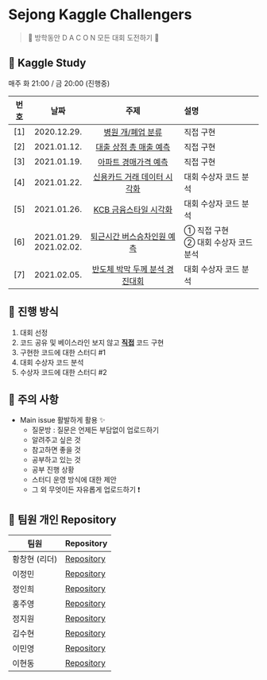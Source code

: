 # Sejong Kaggle Challengers

> 👑 방학동안 D A C O N 모든 대회 도전하기 👑

## 📌 Kaggle Study 

매주 화 21:00 / 금 20:00 (진행중)

| 번호 | 날짜 | 주제 | 설명 |
|:---:|:---:|:---:|:---|
| [1] |2020.12.29.| [병원 개/폐업 분류](https://dacon.io/competitions/official/9565/overview/)|직접 구현 |
| [2] |2021.01.12.| [대출 상점 총 매출 예측](https://dacon.io/competitions/official/136/overview/) | 직접 구현 |
| [3] |2021.01.19.| [아파트 경매가격 예측](https://dacon.io/competitions/official/17801/overview/) | 직접 구현 |
| [4] |2021.01.22.| [신용카드 거래 데이터 시각화](https://dacon.io/competitions/official/42473/overview/) | 대회 수상자 코드 분석 |
| [5] |2021.01.26.| [KCB 금융스타일 시각화](https://dacon.io/competitions/official/82407/overview/) | 대회 수상자 코드 분석 |
| [6] |2021.01.29. <br> 2021.02.02.| [퇴근시간 버스승차인원 예측](https://dacon.io/competitions/official/229255/overview/)  | ① 직접 구현 <br> ② 대회 수상자 코드 분석 |
| [7] |2021.02.05.| [반도체 박막 두께 분석 경진대회](https://dacon.io/competitions/official/235554/overview/) | 대회 수상자 코드 분석 |


## 📌 진행 방식 

1. 대회 선정
2. 코드 공유 및 베이스라인 보지 않고 <u>**직접**</u> 코드 구현
3. 구현한 코드에 대한 스터디 #1
4. 대회 수상자 코드 분석
5. 수상자 코드에 대한 스터디 #2


## 📌 주의 사항

* Main issue 활발하게 활용 ✨
  * 질문방 : 질문은 언제든 부담없이 업로드하기
  * 알려주고 싶은 것 
  * 참고하면 좋을 것 
  * 공부하고 있는 것
  * 공부 진행 상황
  * 스터디 운영 방식에 대한 제안
  * 그 외 무엇이든 자유롭게 업로드하기 ❗


## 📌 팀원 개인 Repository

| 팀원 | Repository |
| -------- | -------- |
| 황창현 (리더) |[Repository](https://github.com/Sejong-Kaggle-Challengers/98hyun)|
| 이정민 |[Repository](https://github.com/Sejong-Kaggle-Challengers/jeongmin)|
| 정인희 |[Repository](https://github.com/Sejong-Kaggle-Challengers/JeongInhee)|
| 홍주영 |[Repository](https://github.com/Sejong-Kaggle-Challengers/juyoung)|
| 정지원 |[Repository](https://github.com/Sejong-Kaggle-Challengers/98hyun)|
| 김수현 |[Repository](https://github.com/Sejong-Kaggle-Challengers/98hyun)|
| 이민영 |[Repository](https://github.com/Sejong-Kaggle-Challengers/98hyun)|
| 이현동 |[Repository](https://github.com/Sejong-Kaggle-Challengers/98hyun)|
